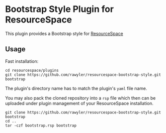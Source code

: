 Bootstrap Style Plugin for ResourceSpace
========================================

This plugin provides a Bootstrap style for [ResourceSpace](http://www.resourcespace.org/)

Usage
-----
Fast installation:

    cd resourcespace/plugins
    git clone https://github.com/rawyler/resourcespace-bootstrap-style.git bootstrap

The plugin's directory name has to match the plugin's `yaml` file name.

You may also pack the cloned repository into a `rsp` file which then can be uploaded under plugin management of your ResourceSpace installation.

    git clone https://github.com/rawyler/resourcespace-bootstrap-style.git bootstrap
    cd ..
    tar -czf bootstrap.rsp bootstrap
